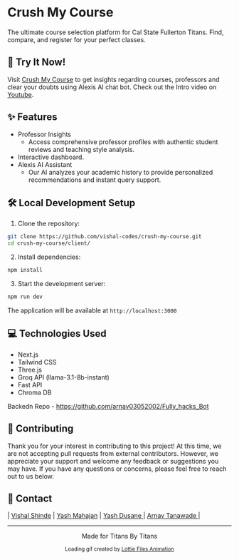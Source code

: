 # Crush My Course

The ultimate course selection platform for Cal State Fullerton Titans. Find, compare, and register for your perfect classes.

## 🚀 Try It Now!

Visit [Crush My Course](https://crush-my-course.vercel.app/) to get insights regarding courses, professors and clear your doubts using Alexis AI chat bot.
Check out the Intro video on [Youtube](https://youtu.be/K8aPhdZgYQU).

## ✨ Features

- Professor Insights
  - Access comprehensive professor profiles with authentic student reviews and teaching style analysis.
- Interactive dashboard.
- Alexis AI Assistant
  - Our AI analyzes your academic history to provide personalized recommendations and instant query support.

## 🛠️ Local Development Setup

1. Clone the repository:

```bash
git clone https://github.com/vishal-codes/crush-my-course.git
cd crush-my-course/client/
```

2. Install dependencies:

```bash
npm install
```

3. Start the development server:

```bash
npm run dev
```

The application will be available at `http://localhost:3000`

## 💻 Technologies Used

- Next.js
- Tailwind CSS
- Three.js
- Groq API (llama-3.1-8b-instant)
- Fast API
- Chroma DB

Backedn Repo - https://github.com/arnav03052002/Fully_hacks_Bot

## 🤝 Contributing

Thank you for your interest in contributing to this project! At this time, we are not accepting pull requests from external contributors. However, we appreciate your support and welcome any feedback or suggestions you may have. If you have any questions or concerns, please feel free to reach out to us below.

## 📧 Contact

| [Vishal Shinde](https://www.linkedin.com/in/vishal-shinde-/) | [Yash Mahajan](https://www.linkedin.com/in/yashmahajan27/) | [Yash Dusane
](https://www.linkedin.com/in/yashrd/) | [Arnav Tanawade ](https://www.linkedin.com/in/arnavtanawade03/) |

---

<p align="center">
  Made for Titans By Titans
</p>

<p align="center">
  <small>Loading gif created by  <a href="https://lottiefiles.com/"> Lottie Files Animation</a></small>
</p>
